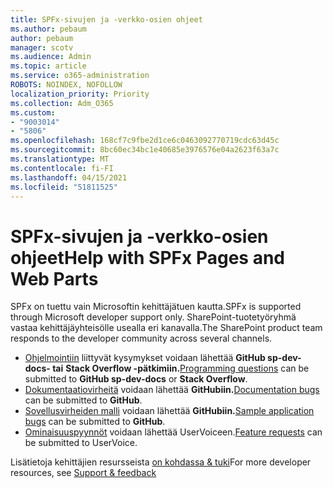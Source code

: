 ```yaml
---
title: SPFx-sivujen ja -verkko-osien ohjeet
ms.author: pebaum
author: pebaum
manager: scotv
ms.audience: Admin
ms.topic: article
ms.service: o365-administration
ROBOTS: NOINDEX, NOFOLLOW
localization_priority: Priority
ms.collection: Adm_O365
ms.custom:
- "9003014"
- "5806"
ms.openlocfilehash: 168cf7c9fbe2d1ce6c0463092770719cdc63d45c
ms.sourcegitcommit: 8bc60ec34bc1e40685e3976576e04a2623f63a7c
ms.translationtype: MT
ms.contentlocale: fi-FI
ms.lasthandoff: 04/15/2021
ms.locfileid: "51811525"
---
```

# <a name="help-with-spfx-pages-and-web-parts"></a><span data-ttu-id="6a9c5-102">SPFx-sivujen ja -verkko-osien ohjeet</span><span class="sxs-lookup"><span data-stu-id="6a9c5-102">Help with SPFx Pages and Web Parts</span></span>

<span data-ttu-id="6a9c5-103">SPFx on tuettu vain Microsoftin kehittäjätuen kautta.</span><span class="sxs-lookup"><span data-stu-id="6a9c5-103">SPFx is supported through Microsoft developer support only.</span></span> <span data-ttu-id="6a9c5-104">SharePoint-tuotetyöryhmä vastaa kehittäjäyhteisölle usealla eri kanavalla.</span><span class="sxs-lookup"><span data-stu-id="6a9c5-104">The SharePoint product team responds to the developer community across several channels.</span></span>

- <span data-ttu-id="6a9c5-105">[Ohjelmointiin](https://docs.microsoft.com/sharepoint/dev/support-feedback#programming-questions) liittyvät kysymykset voidaan lähettää **GitHub sp-dev-docs- tai** **Stack Overflow -pätkimiin.**</span><span class="sxs-lookup"><span data-stu-id="6a9c5-105">[Programming questions](https://docs.microsoft.com/sharepoint/dev/support-feedback#programming-questions)  can be submitted to  **GitHub sp-dev-docs**  or  **Stack Overflow**.</span></span>
- <span data-ttu-id="6a9c5-106">[Dokumentaatiovirheitä](https://docs.microsoft.com/sharepoint/dev/support-feedback#documentation-bugs) voidaan lähettää **GitHubiin.**</span><span class="sxs-lookup"><span data-stu-id="6a9c5-106">[Documentation bugs](https://docs.microsoft.com/sharepoint/dev/support-feedback#documentation-bugs)  can be submitted to **GitHub**.</span></span>
- <span data-ttu-id="6a9c5-107">[Sovellusvirheiden malli](https://docs.microsoft.com/sharepoint/dev/support-feedback#sample-application-bugs) voidaan lähettää **GitHubiin.**</span><span class="sxs-lookup"><span data-stu-id="6a9c5-107">[Sample application bugs](https://docs.microsoft.com/sharepoint/dev/support-feedback#sample-application-bugs)  can be submitted to  **GitHub**.</span></span>
- <span data-ttu-id="6a9c5-108">[Ominaisuuspyynnöt](https://docs.microsoft.com/sharepoint/dev/support-feedback#feature-requests)  voidaan lähettää UserVoiceen.</span><span class="sxs-lookup"><span data-stu-id="6a9c5-108">[Feature requests](https://docs.microsoft.com/sharepoint/dev/support-feedback#feature-requests)  can be submitted to UserVoice.</span></span>

<span data-ttu-id="6a9c5-109">Lisätietoja kehittäjien resursseista  [on kohdassa & tuki](https://docs.microsoft.com/sharepoint/dev/support-feedback)</span><span class="sxs-lookup"><span data-stu-id="6a9c5-109">For more developer resources, see  [Support & feedback](https://docs.microsoft.com/sharepoint/dev/support-feedback)</span></span>